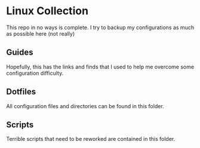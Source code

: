 # Linux Collection

This repo in no ways is complete. I try to backup my configurations as much as possible here (not really)

## Guides
Hopefully, this has the links and finds that I used to help me overcome some configuration difficulty.

## Dotfiles
All configuration files and directories can be found in this folder.

## Scripts
Terrible scripts that need to be reworked are contained in this folder. 

